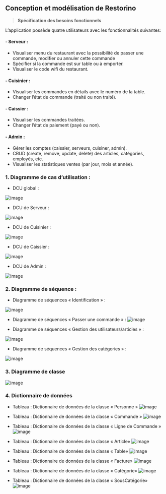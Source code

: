 ## Conception et modélisation de Restorino	
 >	**Spécification des besoins fonctionnels**

L’application possède quatre utilisateurs avec les fonctionnalités suivantes:
#### -	Serveur :
  -	Visualiser menu du restaurant avec la possibilité de passer une commande, modifier ou annuler cette commande
  -	Spécifier si la commande est sur table ou à emporter.
  -	Visualiser le code wifi du restaurant.
#### -	Cuisinier :
  -	Visualiser les commandes en détails avec le numéro de la table.
  -	Changer l’état de commande (traité ou non traité).
#### -	Caissier :
  -	Visualiser les commandes traitées.
  -	Changer l’état de paiement (payé ou non).
#### -	Admin :
  -	Gérer les comptes (caissier, serveurs, cuisiner, admin).
  -	CRUD (create, remove, update, delete) des articles, catégories, employés, etc.
  -	Visualiser les statistiques ventes (par jour, mois et année).

### 1. Diagramme de cas d’utilisation : 

- DCU global :

![image](https://github.com/kbenjilalietu/Restorino/assets/81255636/572a67aa-c4b9-4f57-a2aa-dc993388e285)

-	DCU de Serveur : 

![image](https://github.com/kbenjilalietu/Restorino/assets/81255636/7574cebd-1807-49f3-9d08-6b341552b783)

-	DCU de Cuisinier : 

![image](https://github.com/kbenjilalietu/Restorino/assets/81255636/06c3e347-b0e5-47c5-bc7f-c706d424258e)

-	DCU de Caissier : 

![image](https://github.com/kbenjilalietu/Restorino/assets/81255636/23a209ed-2f4e-4f07-9002-0b4d76111d67)

-	DCU de Admin : 

![image](https://github.com/kbenjilalietu/Restorino/assets/81255636/6588d306-1a49-4d94-be4d-338d44f1df32)


### 2.	Diagramme de séquence : 
-	Diagramme de séquences « Identification » : 
 
![image](https://github.com/kbenjilalietu/Restorino/assets/81255636/f7995875-2b07-4f79-a97a-9707893022f4)

-	Diagramme de séquences « Passer une commande » : 
![image](https://github.com/kbenjilalietu/Restorino/assets/81255636/381cb044-8d9d-47cb-9ae8-2399c823560b)

-	Diagramme de séquences « Gestion des utilisateurs/articles » : 

![image](https://github.com/kbenjilalietu/Restorino/assets/81255636/58811909-1939-4e3d-87ab-946748b7338f)

-	Diagramme de séquences « Gestion des catégories » : 

![image](https://github.com/kbenjilalietu/Restorino/assets/81255636/1f23a3c9-4a58-4b77-884c-89f17f171999)

### 3. Diagramme de classe

![image](https://github.com/kbenjilalietu/Restorino/assets/81255636/1fd23100-98ec-42b8-b8c3-5d45be135dcd)

### 4. Dictionnaire de données 

- Tableau : Dictionnaire de données de la classe « Personne » 
![image](https://github.com/kbenjilalietu/Restorino/assets/81255636/63a44d18-ee1e-41e1-a918-e885b5199778)

- Tableau : Dictionnaire de données de la classe « Commande » 
![image](https://github.com/kbenjilalietu/Restorino/assets/81255636/926f4db1-f1c0-4e37-9e15-4aa58859ab7b)

- Tableau : Dictionnaire de données de la classe « Ligne de Commande »
![image](https://github.com/kbenjilalietu/Restorino/assets/81255636/5f457f80-1671-4d6c-a2cb-99aa67227946)

- Tableau : Dictionnaire de données de la classe « Article» 
![image](https://github.com/kbenjilalietu/Restorino/assets/81255636/4192317a-34c5-4b6d-bec0-781885d52408)

- Tableau : Dictionnaire de données de la classe « Table» 
![image](https://github.com/kbenjilalietu/Restorino/assets/81255636/203fea06-deb3-45ed-b997-e61478dd01f0)

- Tableau : Dictionnaire de données de la classe « Facture»
![image](https://github.com/kbenjilalietu/Restorino/assets/81255636/0bc7cee4-2910-44af-a8b7-28d7ea818a3d)

- Tableau : Dictionnaire de données de la classe « Catégorie»
![image](https://github.com/kbenjilalietu/Restorino/assets/81255636/dcd7b2e9-8ae9-486d-b3bd-62f2e58396e1)

- Tableau : Dictionnaire de données de la classe « SousCatégorie»
![image](https://github.com/kbenjilalietu/Restorino/assets/81255636/50f58169-52eb-4260-84df-6817e762bcae)
